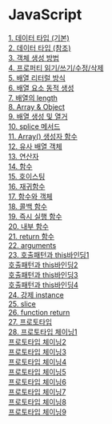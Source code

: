 # JavaScript

[1. 데이터 타입 (기본)](기본타입.md)<br/>
[2. 데이터 타입 (참조)](참조타입.md)<br/>
[3. 객체 생성 방법](객체생성방법.md)<br/>
[4. 프로퍼티 읽기/쓰기/수정/삭제](프로퍼티_읽기,쓰기,수정,삭제.md)<br/>
[5. 배열 리터럴 방식](배열리터럴.md)<br/>
[6. 배열 요소 동적 생성](배열요소생성.md)<br/>
[7. 배열의 length](length.md)<br/>
[8. Array & Object](Array&Object.md)<br/>
[9. 배열 생성 및 열거](배열생성,열거.md)<br/>
[10. splice 메서드](splice.md)<br/>
[11. Array() 생성자 함수](Array생성자함수.md)<br/>
[12. 유사 배열 객체](유사배열객체.md)<br/>
[13. 연산자](연산자.md)<br/>
[14. 함수](함수.md)<br/>
[15. 호이스팅](호이스팅.md)<br/>
[16. 재귀함수](재귀함수.md)<br/>
[17. 함수와 객체](함수와객체.md)<br/>
[18. 콜백 함수](콜백함수.md)<br/>
[19. 즉시 실행 함수](즉시실행함수.md)<br/>
[20. 내부 함수](내부함수.md)<br/>
[21. return 함수](return함수.md)<br/>
[22. arguments](arguments.md)<br/>
[23. 호출패턴과 this바인딩1](호출&this바인딩1.md)<br/>
[    호출패턴과 this바인딩2](호출&this바인딩2.md)<br/>
[    호출패턴과 this바인딩3](호출&this바인딩3.md)<br/>
[    호출패턴과 this바인딩4](호출&this바인딩4.md)<br/>
[24. 강제 instance](instance.md)<br/>
[25. slice](slice.md)<br/>
[26. function return](functionReturn.md)<br/>
[27. 프로토타입](prototype.md)<br/>
[28. 프로토타입 체이닝1](prototypeChaining.md)<br/>
[    프로토타입 체이닝2](prototypeChaining2.md)<br/>
[    프로토타입 체이닝3](prototypeChaining3.md)<br/>
[    프로토타입 체이닝4](prototypeChaining4.md)<br/>
[    프로토타입 체이닝5](prototypeChaining5.md)<br/>
[    프로토타입 체이닝6](prototypeChaining6.md)<br/>
[    프로토타입 체이닝7](prototypeChaining7.md)<br/>
[    프로토타입 체이닝8](prototypeChaining8.md)<br/>
[    프로토타입 체이닝9](prototypeChaining9.md)<br/>
